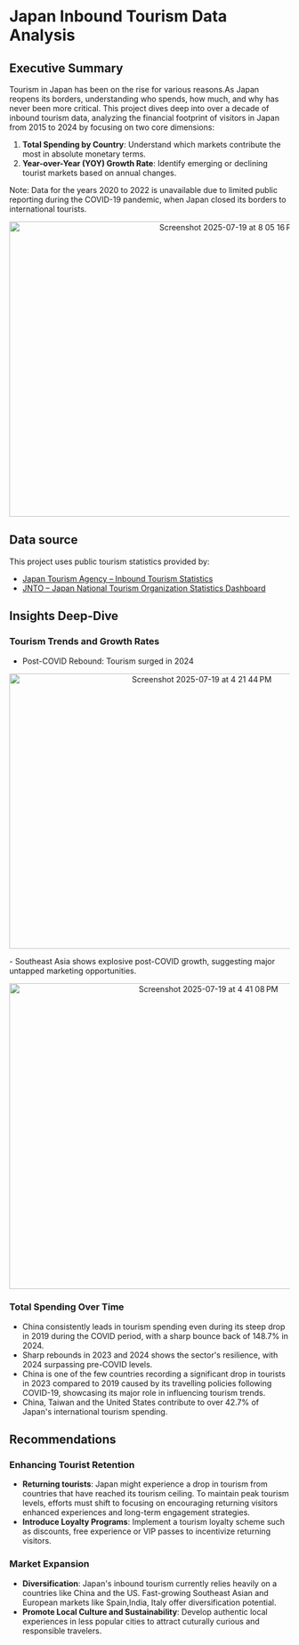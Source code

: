 # Japan Inbound Tourism Data Analysis

## Executive Summary
Tourism in Japan has been on the rise for various reasons.As Japan reopens its borders, understanding who spends, how much, and why has never been more critical. This project dives deep into over a decade of inbound tourism data, analyzing the financial footprint of visitors in Japan from 2015 to 2024 by focusing on two core dimensions:
 
1. **Total Spending by Country**: Understand which markets contribute the most in absolute monetary terms.
2. **Year-over-Year (YOY) Growth Rate**: Identify emerging or declining tourist markets based on annual changes.

Note: Data for the years 2020 to 2022 is unavailable due to limited public reporting during the COVID-19 pandemic, when Japan closed its borders to international tourists.

<p align="center">
<img width="773" height="531" alt="Screenshot 2025-07-19 at 8 05 16 PM" src="https://github.com/user-attachments/assets/ad562d9c-fe7b-4faf-b25a-8d7d92672c77" />
</p>


## Data source

This project uses public tourism statistics provided by:  
- [Japan Tourism Agency – Inbound Tourism Statistics](https://www.tourism.jp/en/tourism-database/stats/inbound/)  
- [JNTO – Japan National Tourism Organization Statistics Dashboard](https://statistics.jnto.go.jp/en/graph/?utm_source=chatgpt.com#graph--dashboard--basic--basic)

## Insights Deep-Dive

### Tourism Trends and Growth Rates
- Post-COVID Rebound: Tourism surged in 2024


<p align="center">
<img width="676" height="495" alt="Screenshot 2025-07-19 at 4 21 44 PM" src="https://github.com/user-attachments/assets/a61f9472-adc3-4e0d-beae-5713f41e3d09" />
</p>
- Southeast Asia shows explosive post-COVID growth, suggesting major untapped marketing opportunities.





<p align="center">
<img width="700" height="550" alt="Screenshot 2025-07-19 at 4 41 08 PM" src="https://github.com/user-attachments/assets/1b362012-2ea7-4b96-8695-3eeed42e0cf1" />
</p>

### Total Spending Over Time
- China consistently leads in tourism spending even during its steep drop in 2019 during the COVID period, with a sharp bounce back of 148.7% in 2024.
- Sharp rebounds in 2023 and 2024 shows the sector's resilience, with 2024 surpassing pre-COVID levels.
- China is one of the few countries recording a significant drop in tourists in 2023 compared to 2019 caused by its travelling policies following COVID-19, showcasing its major role in influencing tourism trends.
- China, Taiwan and the United States contribute to over 42.7% of Japan's international tourism spending.
## Recommendations
### Enhancing Tourist Retention
- **Returning tourists**: Japan might experience a drop in tourism from countries that have reached its tourism ceiling. To maintain peak tourism levels, efforts must shift to focusing on encouraging returning visitors enhanced experiences and long-term engagement strategies.
- **Introduce Loyalty Programs**: Implement a tourism loyalty scheme such as discounts, free experience or VIP passes to incentivize returning visitors.

### Market Expansion
- **Diversification**: Japan's inbound tourism currently relies heavily on a countries like China and the US. Fast-growing Southeast Asian and European markets like Spain,India, Italy offer diversification potential.
- **Promote Local Culture and Sustainability**: Develop authentic local experiences in less popular cities to attract cuturally curious and responsible travelers.


 





